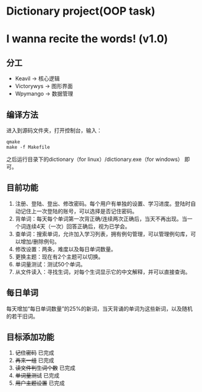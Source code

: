 # Dictionary project(OOP task)
# I wanna recite the words! (v1.0)

## 分工
- Keavil -> 核心逻辑
- Victorywys -> 图形界面
- Wpymango -> 数据管理

## 编译方法
进入到源码文件夹，打开控制台，输入：

	qmake
	make -f Makefile

之后运行目录下的dictionary（for linux）/dictionary.exe（for windows） 即可。

## 目前功能
1. 注册、登陆、登出、修改密码。每个用户有单独的设置、学习进度。登陆时自动记住上一次登陆的账号，可以选择是否记住密码。
2. 背单词：每天每个单词第一次背正确/连续两次正确后，当天不再出现。当一个词连续4天（一次）回答正确后，视为已学会。
3. 查单词：搜索单词，允许加入学习列表，拥有例句管理，可以管理例句库，可以增加/删除例句。
4. 修改设置：两条，难度以及每日单词数量。
5. 更换主题：现在有2个主题可以切换。
6. 单词量测试：测试50个单词。
7. 从文件读入：寻找生词，对每个生词显示它的中文解释，并可以直接查询。

## 每日单词
每天增加“每日单词数量”的25%的新词，当天背诵的单词为这些新词，以及随机的若干旧词。

## 目标添加功能
1. ~~记住密码~~  已完成
2. ~~再来一组~~  已完成
3. ~~读文件判生词个数~~  已完成
4. ~~单词量测试~~  已完成
5. ~~用户主题设置~~  已完成